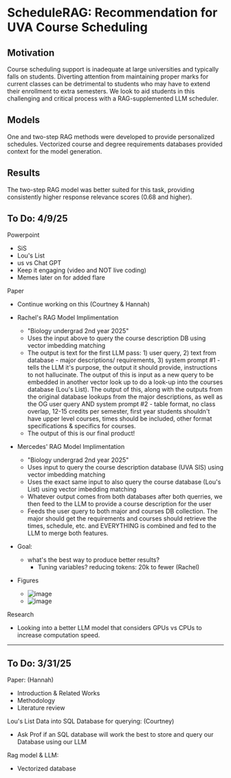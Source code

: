 # ScheduleRAG: Recommendation for UVA Course Scheduling

## Motivation

Course scheduling support is inadequate at large universities and typically falls on students. Diverting attention from maintaining proper marks for current classes can be detrimental to students who may have to extend their enrollment to extra semesters. We look to aid students in this challenging and critical process with a RAG-supplemented LLM scheduler.

## Models

One and two-step RAG methods were developed to provide personalized schedules. Vectorized course and degree requirements databases provided context for the model generation.

## Results

The two-step RAG model was better suited for this task, providing consistently higher response relevance scores (0.68 and higher).

## To Do: 4/9/25
Powerpoint
- SiS
- Lou's List
- us vs Chat GPT
- Keep it engaging (video and NOT live coding)
- Memes later on for added flare

Paper
- Continue working on this (Courtney & Hannah)
- Rachel's RAG Model Implimentation
  - "Biology undergrad 2nd year 2025"
  - Uses the input above to query the course description DB using vector imbedding matching
  - The output is text for the first LLM pass: 1) user query, 2)  text from database - major descriptions/ requirements, 3) system prompt #1 - tells the LLM it's purpose, the output it should provide, instructions to not hallucinate. The output of this is input as a new query to be embedded in another vector look up to do a look-up into the courses database (Lou's List). The output of this, along with the outputs from the original database lookups from the major descriptions, as well as the OG user query AND system prompt #2 - table format, no class overlap, 12-15 credits per semester, first year students shouldn't have upper level courses, times should be included, other format specifications & specifics for courses.
  - The output of this is our final product!
- Mercedes' RAG Model Implimentation
  - "Biology undergrad 2nd year 2025"
  - Uses input to query the course description database (UVA SIS) using vector imbedding matching
  - Uses the exact same input to also query the course database (Lou's List) using vector imbedding matching
  - Whatever output comes from both databases after both querries, we then feed to the LLM to provide a course description for the user
  - Feeds the user query to both major and courses DB collection. The major should get the requirements and courses should retrieve the times, schedule, etc. and EVERYTHING is combined and fed to the LLM to merge both features. 
- Goal:
  - what's the best way to produce better results?
     - Tuning variables? reducing tokens: 20k to fewer (Rachel)
   
- Figures
   - ![image](https://github.com/user-attachments/assets/7d205d57-5dad-47e0-9923-3fb489ef873b)
   - ![image](https://github.com/user-attachments/assets/9e6a081e-53d2-4b0a-a0b7-4c3a9db920a1)



Research
- Looking into a better LLM model that considers GPUs vs CPUs to increase computation speed.

---
## To Do: 3/31/25
Paper: (Hannah)
- Introduction & Related Works
- Methodology
- Literature review

Lou's List Data into SQL Database for querying: (Courtney)
- Ask Prof if an SQL database will work the best to store and query our Database using our LLM

Rag model & LLM:
- Vectorized database

